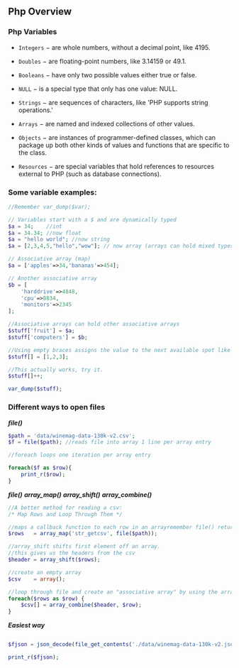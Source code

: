 ## Php Overview

### Php Variables

- `Integers` − are whole numbers, without a decimal point, like 4195.

- `Doubles` − are floating-point numbers, like 3.14159 or 49.1.

- `Booleans` − have only two possible values either true or false.

- `NULL` − is a special type that only has one value: NULL.

- `Strings` − are sequences of characters, like 'PHP supports string operations.'

- `Arrays` − are named and indexed collections of other values.

- `Objects` − are instances of programmer-defined classes, which can package up both other kinds of values and functions that are specific to the class.

- `Resources` − are special variables that hold references to resources external to PHP (such as database connections).

### Some variable examples:

```php
//Remember var_dump($var);

// Variables start with a $ and are dynamically typed
$a = 34;    //int
$a = 34.34; //now float
$a = "hello world"; //now string
$a = [2,3,4,5,"hello","wow"]; // now array (arrays can hold mixed types)

// Associative array (map)
$a = ['apples'=>34,'bananas'=>454];

// Another associative array
$b = [
    'harddrive'=>4848,
    'cpu'=>8834,
    'monitors'=>2345
];

//Associative arrays can hold other associative arrays
$stuff['fruit'] = $a;
$stuff['computers'] = $b;

//Using empty braces assigns the value to the next available spot like "push"
$stuff[] = [1,2,3];

//This actually works, try it.
$stuff[]++;

var_dump($stuff);
```

### Different ways to open files



___file()___
```php
$path = 'data/winemag-data-130k-v2.csv';
$f = file($path); //reads file into array 1 line per array entry

//foreach loops one iteration per array entry

foreach($f as $row){
    print_r($row);
}
```

___file()___ ___array_map()___ ___array_shift()___ ___array_combine()___
```php
//A better method for reading a csv:
/* Map Rows and Loop Through Them */

//maps a callback function to each row in an arrayremember file() returns an array 
$rows   = array_map('str_getcsv', file($path));   

//array_shift shifts first element off an array.
//this gives us the headers from the csv
$header = array_shift($rows);        

//create an empty array
$csv    = array();

//loop through file and create an "associative array" by using the array_combine function
foreach($rows as $row) {
    $csv[] = array_combine($header, $row);
}
```

___Easiest way___
```php

$fjson = json_decode(file_get_contents('./data/winemag-data-130k-v2.json'),true);

print_r($fjson);

```
